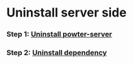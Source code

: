 # Uninstall server side

### Step 1: [Uninstall powter-server](https://hilanderas.github.io/powter-server/en/usage/quickstart/UNINSTALL.html)

### Step 2: [Uninstall dependency]()

